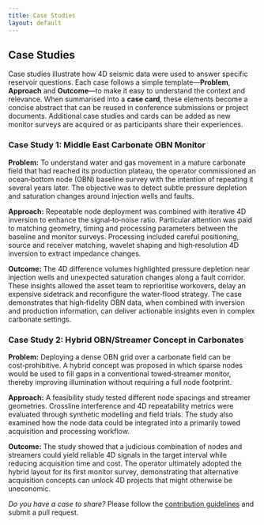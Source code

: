 ```yaml
---
title: Case Studies
layout: default
---
```


## Case Studies

Case studies illustrate how 4D seismic data were used to answer specific reservoir questions.  Each case follows a simple template—**Problem**, **Approach** and **Outcome**—to make it easy to understand the context and relevance.  When summarised into a **case card**, these elements become a concise abstract that can be reused in conference submissions or project documents.  Additional case studies and cards can be added as new monitor surveys are acquired or as participants share their experiences.

### Case Study 1: Middle East Carbonate OBN Monitor

**Problem:**  To understand water and gas movement in a mature carbonate field that had reached its production plateau, the operator commissioned an ocean‑bottom node (OBN) baseline survey with the intention of repeating it several years later.  The objective was to detect subtle pressure depletion and saturation changes around injection wells and faults.

**Approach:**  Repeatable node deployment was combined with iterative 4D inversion to enhance the signal‑to‑noise ratio.  Particular attention was paid to matching geometry, timing and processing parameters between the baseline and monitor surveys.  Processing included careful positioning, source and receiver matching, wavelet shaping and high‑resolution 4D inversion to extract impedance changes.

**Outcome:**  The 4D difference volumes highlighted pressure depletion near injection wells and unexpected saturation changes along a fault corridor.  These insights allowed the asset team to reprioritise workovers, delay an expensive sidetrack and reconfigure the water‑flood strategy.  The case demonstrates that high‑fidelity OBN data, when combined with inversion and production information, can deliver actionable insights even in complex carbonate settings.

### Case Study 2: Hybrid OBN/Streamer Concept in Carbonates

**Problem:**  Deploying a dense OBN grid over a carbonate field can be cost‑prohibitive.  A hybrid concept was proposed in which sparse nodes would be used to fill gaps in a conventional towed‑streamer monitor, thereby improving illumination without requiring a full node footprint.

**Approach:**  A feasibility study tested different node spacings and streamer geometries.  Crossline interference and 4D repeatability metrics were evaluated through synthetic modelling and field trials.  The study also examined how the node data could be integrated into a primarily towed acquisition and processing workflow.

**Outcome:**  The study showed that a judicious combination of nodes and streamers could yield reliable 4D signals in the target interval while reducing acquisition time and cost.  The operator ultimately adopted the hybrid layout for its first monitor survey, demonstrating that alternative acquisition concepts can unlock 4D projects that might otherwise be uneconomic.

*Do you have a case to share?*  Please follow the [contribution guidelines](/pages/contribute) and submit a pull request.
